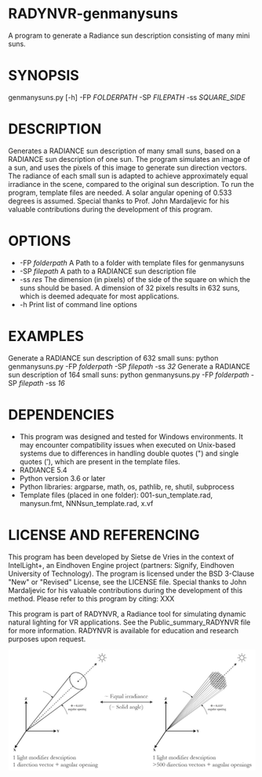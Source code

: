 # RADYNVR-genmanysuns
A program to generate a Radiance sun description consisting of many mini suns.

# SYNOPSIS
genmanysuns.py [-h] -FP _FOLDERPATH_ -SP _FILEPATH_ -ss _SQUARE_SIDE_

# DESCRIPTION
Generates a RADIANCE sun description of many small suns, based on a RADIANCE sun description of one sun. The program simulates an image of a sun, and uses the pixels of this image to generate sun direction vectors. The radiance of each small sun is adapted to achieve approximately equal irradiance in the scene, compared to the original sun description. To run the program, template files are needed. A solar angular opening of 0.533 degrees is assumed.
Special thanks to Prof. John Mardaljevic for his valuable contributions during the development of this program.

# OPTIONS
- -FP _folderpath_   A Path to a folder with template files for genmanysuns
- -SP _filepath_     A path to a RADIANCE sun description file
- -ss _res_          The dimension (in pixels) of the side of the square on which the suns should be based. A dimension of 32 pixels results in 632 suns, which is deemed adequate for most applications.
- -h                 Print list of command line options

# EXAMPLES
Generate a RADIANCE sun description of 632 small suns:
python genmanysuns.py -FP _folderpath_ -SP _filepath_ -ss _32_
Generate a RADIANCE sun description of 164 small suns:
python genmanysuns.py -FP _folderpath_ -SP _filepath_ -ss _16_

# DEPENDENCIES
- This program was designed and tested for Windows environments. It may encounter
compatibility issues when executed on Unix-based systems due to differences in
handling double quotes (") and single quotes (’), which are present in the template
files.
- RADIANCE 5.4
- Python version 3.6 or later
- Python libraries: argparse, math, os, pathlib, re, shutil, subprocess
- Template files (placed in one folder): 001-sun_template.rad, manysun.fmt, NNNsun_template.rad, x.vf

# LICENSE AND REFERENCING
This program has been developed by Sietse de Vries in the context of IntelLight+, an Eindhoven Engine project (partners: Signify, Eindhoven University of Technology). The program is licensed under the BSD 3-Clause "New" or "Revised" License, see the LICENSE file.
Special thanks to John Mardaljevic for his valuable contributions during the development of this method. Please refer to this program by citing: XXX

This program is part of RADYNVR, a Radiance tool for simulating dynamic natural lighting for VR applications. See the Public_summary_RADYNVR file for more information. RADYNVR is available for education and research purposes upon request.

![Image](manysuns.png)
